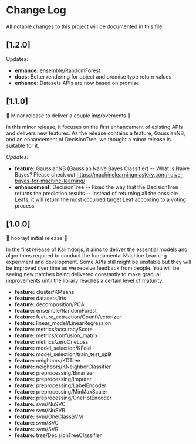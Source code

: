 # Change Log

All notable changes to this project will be documented in this file.

## [1.2.0]

Updates:
* **enhance:** ensemble/RandomForest
* **docs:** Better rendering for object and promise type return values
* **enhance:** Datasets APIs are now based on promise

## [1.1.0]
:raised_hands: Minor release to deliver a couple improvements :raised_hands: 

In this minor release, it focuses on the first enhancement of existing APIs and delivers new features. As the release contains a feature, GaussianNB, and an enhancement of DecisionTree, we thought a minor release is suitable for it. 

*Updates:*
- **feature:** GaussianNB (Gaussian Naive Bayes Classifier)
-- What is Naive Bayes? Please check out https://machinelearningmastery.com/naive-bayes-for-machine-learning/
- **enhancement:** DecisionTree
-- Fixed the way that the DecisionTree returns the prediction results
-- Instead of returning all the possible Leafs, it will return the most occurred target Leaf according to a voting process 

## [1.0.0]

:baby_chick: hooray! initial release :baby_chick:

In the first release of Kalimdorjs, 
it aims to deliver the essential models and algorithms required to conduct 
the fundamental Machine Learning experiment and development. Some APIs still
might be unstable but they will be improved over time as we receive feedback 
from people. You will be seeing new patches being delivered constantly to make gradual
improvements until the library reaches a certain level of maturity.

* **feature:** cluster/KMeans
* **feature:** datasets/Iris
* **feature:** decomposition/PCA
* **feature:** ensemble/RandomForest
* **feature:** feature_extraction/CountVectorizer
* **feature:** linear_model/LinearRegression
* **feature:** metrics/accuracyScore
* **feature:** metrics/confusion_matrix
* **feature:** metrics/zeroOneLoss
* **feature:** model_selection/KFold
* **feature:** model_selection/train_test_split
* **feature:** neighbors/KDTree
* **feature:** neighbors/KNeighborClassifier
* **feature:** preprocessing/Binarizer
* **feature:** preprocessing/Imputer
* **feature:** preprocessing/LabelEncoder
* **feature:** preprocessing/MinMaxScaler
* **feature:** preprocessing/OneHotEncoder
* **feature:** svm/NuSVC
* **feature:** svm/NuSVR
* **feature:** svm/OneClassSVM
* **feature:** svm/SVC
* **feature:** svm/SVR
* **feature:** tree/DecisionTreeClassifier

